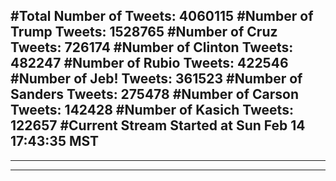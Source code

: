 #Total Number of Tweets: 4060115 
#Number of Trump Tweets: 1528765
#Number of Cruz Tweets: 726174
#Number of Clinton Tweets: 482247
#Number of Rubio Tweets: 422546
#Number of Jeb! Tweets: 361523
#Number of Sanders Tweets: 275478
#Number of Carson Tweets: 142428
#Number of Kasich Tweets: 122657
#Current Stream Started at Sun Feb 14 17:43:35 MST
---
---
---
